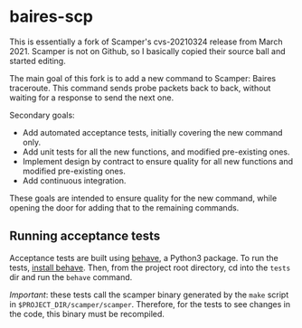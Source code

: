 # baires-scp

This is essentially a fork of Scamper's cvs-20210324 release from March 2021. Scamper is not on Github, so I basically copied their source ball
and started editing. 

The main goal of this fork is to add a new command to Scamper: Baires traceroute. This command sends probe packets back to back, without 
waiting for a response to send the next one.

 Secondary goals:
 
 * Add automated acceptance tests, initially covering the new command only.
 * Add unit tests for all the new functions, and modified pre-existing ones.
 * Implement design by contract to ensure quality for all new functions and modified pre-existing ones.
 * Add continuous integration.
 
 These goals are intended to ensure quality for the new command, while opening the door for adding that to the remaining commands.

## Running acceptance tests

Acceptance tests are built using [behave](https://behave.readthedocs.io/en/stable/index.html), a Python3 package.
To run the tests, [install behave](https://behave.readthedocs.io/en/stable/install.html). Then, from the
project root directory, cd into the `tests` dir and run the `behave` command.

*Important*: these tests call the scamper binary generated by the `make` script in `$PROJECT_DIR/scamper/scamper`.
Therefore, for the tests to see changes in the code, this binary must be recompiled. 
